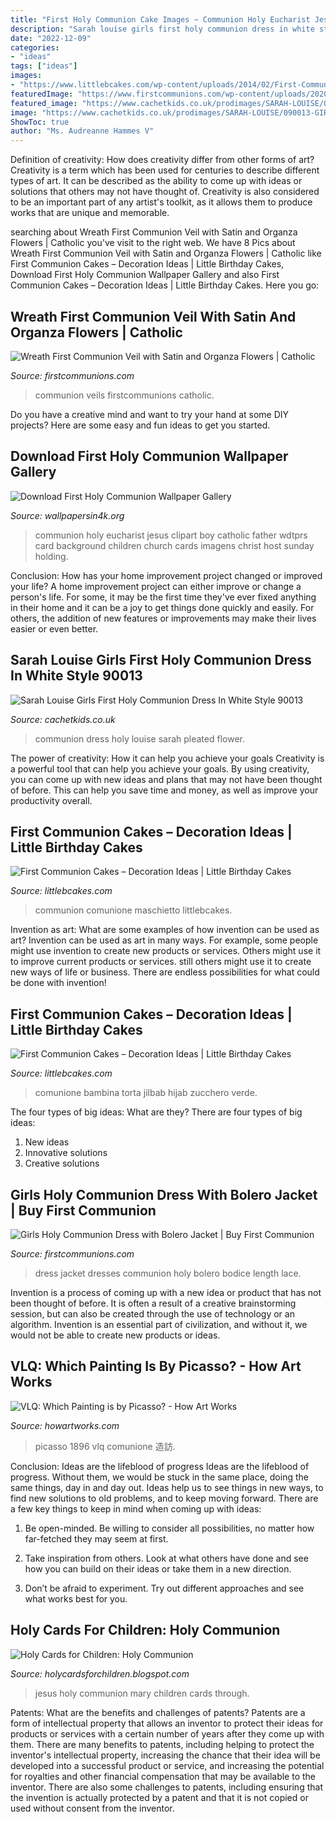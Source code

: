 ```yaml
---
title: "First Holy Communion Cake Images ~ Communion Holy Eucharist Jesus Clipart Boy Catholic Father Wdtprs Card Background Children Church Cards Imagens Christ Host Sunday Holding"
description: "Sarah louise girls first holy communion dress in white style 90013"
date: "2022-12-09"
categories:
- "ideas"
tags: ["ideas"]
images:
- "https://www.littlebcakes.com/wp-content/uploads/2014/02/First-Communion-Cakes-Pictures.jpg"
featuredImage: "https://www.firstcommunions.com/wp-content/uploads/2020/01/First-Communion-Veils-786.jpg"
featured_image: "https://www.cachetkids.co.uk/prodimages/SARAH-LOUISE/090013-GIRLS-FIRST-COMMUNION-DRESS_1.jpg"
image: "https://www.cachetkids.co.uk/prodimages/SARAH-LOUISE/090013-GIRLS-FIRST-COMMUNION-DRESS_1.jpg"
ShowToc: true
author: "Ms. Audreanne Hammes V"
---
```



Definition of creativity: How does creativity differ from other forms of art?
Creativity is a term which has been used for centuries to describe different types of art. It can be described as the ability to come up with ideas or solutions that others may not have thought of. Creativity is also considered to be an important part of any artist's toolkit, as it allows them to produce works that are unique and memorable.

	

		
searching about Wreath First Communion Veil with Satin and Organza Flowers | Catholic you've visit to the right web. We have 8 Pics about Wreath First Communion Veil with Satin and Organza Flowers | Catholic like First Communion Cakes – Decoration Ideas | Little Birthday Cakes, Download First Holy Communion Wallpaper Gallery and also First Communion Cakes – Decoration Ideas | Little Birthday Cakes. Here you go:
		
    
## Wreath First Communion Veil With Satin And Organza Flowers | Catholic

<img loading=lazy src="https://www.firstcommunions.com/wp-content/uploads/2020/01/First-Communion-Veils-786.jpg" onerror="this.onerror=null;this.src='https://tse4.mm.bing.net/th?id=OIP.hBtm2H_IRkFUo72fG-cA0AHaLH&amp;pid=15.1';" alt="Wreath First Communion Veil with Satin and Organza Flowers | Catholic">

_Source: firstcommunions.com_

>communion veils firstcommunions catholic. 

	

Do you have a creative mind and want to try your hand at some DIY projects? Here are some easy and fun ideas to get you started.

    
## Download First Holy Communion Wallpaper Gallery

<img loading=lazy src="http://www.wallpapersin4k.org/wp-content/uploads/2017/04/First-Holy-Communion-Wallpaper-1.jpg" onerror="this.onerror=null;this.src='https://tse4.mm.bing.net/th?id=OIP._3e3ghHthbHMEKCLekUFlQHaMU&amp;pid=15.1';" alt="Download First Holy Communion Wallpaper Gallery">

_Source: wallpapersin4k.org_

>communion holy eucharist jesus clipart boy catholic father wdtprs card background children church cards imagens christ host sunday holding. 

	

Conclusion: How has your home improvement project changed or improved your life?
A home improvement project can either improve or change a person's life. For some, it may be the first time they've ever fixed anything in their home and it can be a joy to get things done quickly and easily. For others, the addition of new features or improvements may make their lives easier or even better.

    
## Sarah Louise Girls First Holy Communion Dress In White Style 90013

<img loading=lazy src="https://www.cachetkids.co.uk/prodimages/SARAH-LOUISE/090013-GIRLS-FIRST-COMMUNION-DRESS_1.jpg" onerror="this.onerror=null;this.src='https://tse4.mm.bing.net/th?id=OIP.VQX5CIb86-hmsdkAAd2WFwHaK6&amp;pid=15.1';" alt="Sarah Louise Girls First Holy Communion Dress In White Style 90013">

_Source: cachetkids.co.uk_

>communion dress holy louise sarah pleated flower. 

	

The power of creativity: How it can help you achieve your goals
Creativity is a powerful tool that can help you achieve your goals. By using creativity, you can come up with new ideas and plans that may not have been thought of before. This can help you save time and money, as well as improve your productivity overall.

    
## First Communion Cakes – Decoration Ideas | Little Birthday Cakes

<img loading=lazy src="https://www.littlebcakes.com/wp-content/uploads/2014/02/First-Communion-Cakes-Pictures.jpg" onerror="this.onerror=null;this.src='https://tse2.mm.bing.net/th?id=OIP.wXGM0t8lVfhCgtJOHYSbAQHaE6&amp;pid=15.1';" alt="First Communion Cakes – Decoration Ideas | Little Birthday Cakes">

_Source: littlebcakes.com_

>communion comunione maschietto littlebcakes. 

	

Invention as art: What are some examples of how invention can be used as art?
Invention can be used as art in many ways. For example, some people might use invention to create new products or services. Others might use it to improve current products or services. still others might use it to create new ways of life or business. There are endless possibilities for what could be done with invention!

    
## First Communion Cakes – Decoration Ideas | Little Birthday Cakes

<img loading=lazy src="https://www.littlebcakes.com/wp-content/uploads/2014/02/First-Communion-Cake-Designs.jpg" onerror="this.onerror=null;this.src='https://tse1.mm.bing.net/th?id=OIP.ncbS7f4Eh9WhaCSYzJXJ9wHaJa&amp;pid=15.1';" alt="First Communion Cakes – Decoration Ideas | Little Birthday Cakes">

_Source: littlebcakes.com_

>comunione bambina torta jilbab hijab zucchero verde. 

	

The four types of big ideas: What are they?
There are four types of big ideas: 
1. New ideas 
2. Innovative solutions 
3. Creative solutions 

    
## Girls Holy Communion Dress With Bolero Jacket | Buy First Communion

<img loading=lazy src="https://www.firstcommunions.com/wp-content/uploads/2018/11/First-Communion-Dress-with-Organza-Jacket.jpg" onerror="this.onerror=null;this.src='https://tse4.mm.bing.net/th?id=OIP.i0ean8bJqtlDTJFFlpd1GgHaKf&amp;pid=15.1';" alt="Girls Holy Communion Dress with Bolero Jacket | Buy First Communion">

_Source: firstcommunions.com_

>dress jacket dresses communion holy bolero bodice length lace. 

	

Invention is a process of coming up with a new idea or product that has not been thought of before. It is often a result of a creative brainstorming session, but can also be created through the use of technology or an algorithm. Invention is an essential part of civilization, and without it, we would not be able to create new products or ideas.

    
## VLQ: Which Painting Is By Picasso? - How Art Works

<img loading=lazy src="https://howartworks.com/wp-content/uploads/2017/01/Picasso-1st-Communion-with-Shadow-768x1072.jpg" onerror="this.onerror=null;this.src='https://tse1.mm.bing.net/th?id=OIP.lfeQ4V0m1qgv5N8Av_LHdgHaKV&amp;pid=15.1';" alt="VLQ: Which Painting is by Picasso? - How Art Works">

_Source: howartworks.com_

>picasso 1896 vlq comunione 造訪. 

	

Conclusion: Ideas are the lifeblood of progress
Ideas are the lifeblood of progress. Without them, we would be stuck in the same place, doing the same things, day in and day out. Ideas help us to see things in new ways, to find new solutions to old problems, and to keep moving forward.
There are a few key things to keep in mind when coming up with ideas:

1. Be open-minded. Be willing to consider all possibilities, no matter how far-fetched they may seem at first.

2. Take inspiration from others. Look at what others have done and see how you can build on their ideas or take them in a new direction.

3. Don’t be afraid to experiment. Try out different approaches and see what works best for you.

    
## Holy Cards For Children: Holy Communion

<img loading=lazy src="https://lh6.googleusercontent.com/-O_8uAI4AS1U/TXv031kzOgI/AAAAAAAAF5w/RzVOpLeBkWU/s1600/TO+JESUS+THROUGH+MARY++Mary+gave+us+Jesus..+Let+us+go+to+Jesus+through+Mary...+Oh+the+most+sweet+communion.jpg" onerror="this.onerror=null;this.src='https://tse2.mm.bing.net/th?id=OIP.VwGvNrSjTpfNF2KUqkaR4gHaNC&amp;pid=15.1';" alt="Holy Cards for Children: Holy Communion">

_Source: holycardsforchildren.blogspot.com_

>jesus holy communion mary children cards through. 

	

Patents: What are the benefits and challenges of patents?
Patents are a form of intellectual property that allows an inventor to protect their ideas for products or services with a certain number of years after they come up with them. There are many benefits to patents, including helping to protect the inventor's intellectual property, increasing the chance that their idea will be developed into a successful product or service, and increasing the potential for royalties and other financial compensation that may be available to the inventor. There are also some challenges to patents, including ensuring that the invention is actually protected by a patent and that it is not copied or used without consent from the inventor.

